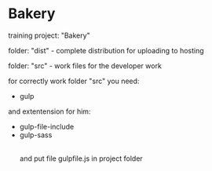 # Bakery
<p> training project: "Bakery" </p>
<p> folder: "dist" - complete distribution for uploading to hosting</p>
<p>folder: "src" - work files for the developer work</p>
<p>for correctly work folder "src" you need:</p>
<ul>
  <li> gulp </li>
</ul>
<p>and extentension for him:</p>
<ul>
  <li>gulp-file-include</li>
  <li>gulp-sass</li>
  </br>
  <p> and put file gulpfile.js in project folder</p>
